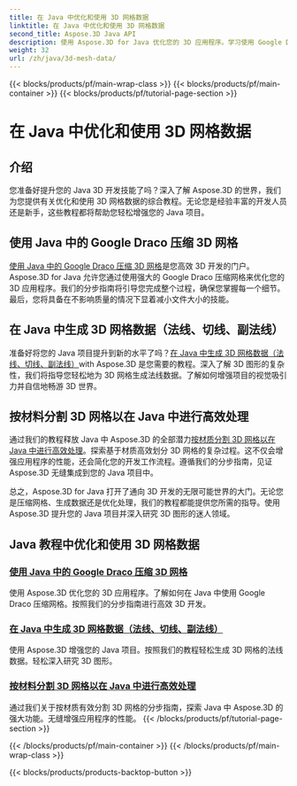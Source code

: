 ```yaml
---
title: 在 Java 中优化和使用 3D 网格数据
linktitle: 在 Java 中优化和使用 3D 网格数据
second_title: Aspose.3D Java API
description: 使用 Aspose.3D for Java 优化您的 3D 应用程序。学习使用 Google Draco 压缩网格、生成网格数据以及按材质高效处理 3D 网格。
weight: 32
url: /zh/java/3d-mesh-data/
---
```


{{< blocks/products/pf/main-wrap-class >}}
{{< blocks/products/pf/main-container >}}
{{< blocks/products/pf/tutorial-page-section >}}

# 在 Java 中优化和使用 3D 网格数据

## 介绍

您准备好提升您的 Java 3D 开发技能了吗？深入了解 Aspose.3D 的世界，我们为您提供有关优化和使用 3D 网格数据的综合教程。无论您是经验丰富的开发人员还是新手，这些教程都将帮助您轻松增强您的 Java 项目。

## 使用 Java 中的 Google Draco 压缩 3D 网格

[使用 Java 中的 Google Draco 压缩 3D 网格](./compress-meshes-google-draco/)是您高效 3D 开发的门户。 Aspose.3D for Java 允许您通过使用强大的 Google Draco 压缩网格来优化您的 3D 应用程序。我们的分步指南将引导您完成整个过程，确保您掌握每一个细节。最后，您将具备在不影响质量的情况下显着减小文件大小的技能。

## 在 Java 中生成 3D 网格数据（法线、切线、副法线）

准备好将您的 Java 项目提升到新的水平了吗？[在 Java 中生成 3D 网格数据（法线、切线、副法线）](./generate-mesh-data/)with Aspose.3D 是您需要的教程。深入了解 3D 图形的复杂性，我们将指导您轻松地为 3D 网格生成法线数据。了解如何增强项目的视觉吸引力并自信地畅游 3D 世界。

## 按材料分割 3D 网格以在 Java 中进行高效处理

通过我们的教程释放 Java 中 Aspose.3D 的全部潜力[按材质分割 3D 网格以在 Java 中进行高效处理](./split-meshes-by-material/)。探索基于材质高效划分 3D 网格的复杂过程。这不仅会增强应用程序的性能，还会简化您的开发工作流程。遵循我们的分步指南，见证 Aspose.3D 无缝集成到您的 Java 项目中。

总之，Aspose.3D for Java 打开了通向 3D 开发的无限可能世界的大门。无论您是压缩网格、生成数据还是优化处理，我们的教程都能提供您所需的指导。使用 Aspose.3D 提升您的 Java 项目并深入研究 3D 图形的迷人领域。
## Java 教程中优化和使用 3D 网格数据
### [使用 Java 中的 Google Draco 压缩 3D 网格](./compress-meshes-google-draco/)
使用 Aspose.3D 优化您的 3D 应用程序。了解如何在 Java 中使用 Google Draco 压缩网格。按照我们的分步指南进行高效 3D 开发。
### [在 Java 中生成 3D 网格数据（法线、切线、副法线）](./generate-mesh-data/)
使用 Aspose.3D 增强您的 Java 项目。按照我们的教程轻松生成 3D 网格的法线数据。轻松深入研究 3D 图形。
### [按材料分割 3D 网格以在 Java 中进行高效处理](./split-meshes-by-material/)
通过我们关于按材质有效分割 3D 网格的分步指南，探索 Java 中 Aspose.3D 的强大功能。无缝增强应用程序的性能。
{{< /blocks/products/pf/tutorial-page-section >}}

{{< /blocks/products/pf/main-container >}}
{{< /blocks/products/pf/main-wrap-class >}}

{{< blocks/products/products-backtop-button >}}
